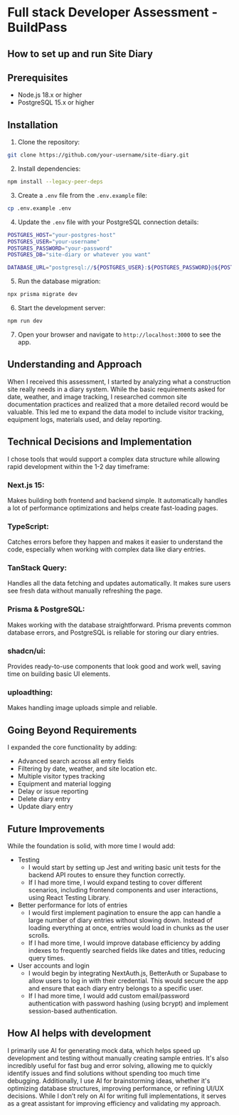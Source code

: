 # Full stack Developer Assessment - BuildPass

## How to set up and run Site Diary

## Prerequisites

- Node.js 18.x or higher
- PostgreSQL 15.x or higher

## Installation

1. Clone the repository:

```bash
git clone https://github.com/your-username/site-diary.git
```

2. Install dependencies:

```bash
npm install --legacy-peer-deps
```

3. Create a `.env` file from the `.env.example` file:

```bash
cp .env.example .env
```

4. Update the `.env` file with your PostgreSQL connection details:

```bash
POSTGRES_HOST="your-postgres-host"
POSTGRES_USER="your-username"
POSTGRES_PASSWORD="your-password"
POSTGRES_DB="site-diary or whatever you want"

DATABASE_URL="postgresql://${POSTGRES_USER}:${POSTGRES_PASSWORD}@${POSTGRES_HOST}:5432/${POSTGRES_DB}"
```

5. Run the database migration:

```bash
npx prisma migrate dev
```

6. Start the development server:

```bash
npm run dev
```

7. Open your browser and navigate to `http://localhost:3000` to see the app.

## Understanding and Approach

When I received this assessment, I started by analyzing what a construction site really needs in a diary system. While the basic requirements asked for date, weather, and image tracking, I researched common site documentation practices and realized that a more detailed record would be valuable. This led me to expand the data model to include visitor tracking, equipment logs, materials used, and delay reporting.

## Technical Decisions and Implementation

I chose tools that would support a complex data structure while allowing rapid development within the 1-2 day timeframe:

### Next.js 15:

Makes building both frontend and backend simple. It automatically handles a lot of performance optimizations and helps create fast-loading pages.

### TypeScript:

Catches errors before they happen and makes it easier to understand the code, especially when working with complex data like diary entries.

### TanStack Query:

Handles all the data fetching and updates automatically. It makes sure users see fresh data without manually refreshing the page.

### Prisma & PostgreSQL:

Makes working with the database straightforward. Prisma prevents common database errors, and PostgreSQL is reliable for storing our diary entries.

### shadcn/ui:

Provides ready-to-use components that look good and work well, saving time on building basic UI elements.

### uploadthing:

Makes handling image uploads simple and reliable.

## Going Beyond Requirements

I expanded the core functionality by adding:

- Advanced search across all entry fields
- Filtering by date, weather, and site location etc.
- Multiple visitor types tracking
- Equipment and material logging
- Delay or issue reporting
- Delete diary entry
- Update diary entry

## Future Improvements

While the foundation is solid, with more time I would add:

- Testing
  - I would start by setting up Jest and writing basic unit tests for the backend API routes to ensure they function correctly.
  - If I had more time, I would expand testing to cover different scenarios, including frontend components and user interactions, using React Testing Library.
- Better performance for lots of entries
  - I would first implement pagination to ensure the app can handle a large number of diary entries without slowing down. Instead of loading everything at once, entries would load in chunks as the user scrolls.
  - If I had more time, I would improve database efficiency by adding indexes to frequently searched fields like dates and titles, reducing query times.
- User accounts and login
  - I would begin by integrating NextAuth.js, BetterAuth or Supabase to allow users to log in with their credential. This would secure the app and ensure that each diary entry belongs to a specific user.
  - If I had more time, I would add custom email/password authentication with password hashing (using bcrypt) and implement session-based authentication.

## How AI helps with development

I primarily use AI for generating mock data, which helps speed up development and testing without manually creating sample entries. It's also incredibly useful for fast bug and error solving, allowing me to quickly identify issues and find solutions without spending too much time debugging. Additionally, I use AI for brainstorming ideas, whether it's optimizing database structures, improving performance, or refining UI/UX decisions. While I don’t rely on AI for writing full implementations, it serves as a great assistant for improving efficiency and validating my approach.
